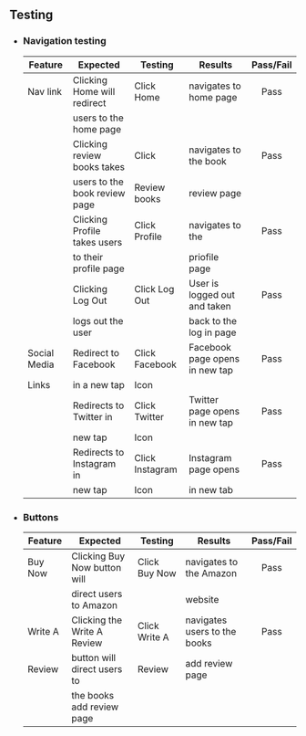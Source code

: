 ## Testing

-   ### Navigation testing


    | Feature       | Expected                      | Testing         | Results                        | Pass/Fail  |
    | ------------- | ----------------------------- | ---------       | ---------------------------    | :--------: |
    | Nav link      | Clicking Home will redirect   | Click Home      | navigates to home page         | Pass       |
    |               | users to the home page        |                 |                                |            |            
    |               | Clicking review books takes   | Click           | navigates to the book          | Pass       |
    |               | users to the book review page | Review books    | review page                    |            |
    |               | Clicking Profile takes users  | Click Profile   | navigates to the               | Pass       |
    |               | to their profile page         |                 | priofile page                  |            |
    |               | Clicking Log Out              | Click Log Out   | User is logged out and taken   | Pass       |            
    |               | logs out the user             |                 | back to the log in page        |            |
    | Social Media  | Redirect to Facebook          | Click Facebook  | Facebook page opens in new tap | Pass       |
    | Links         | in a new tap                  | Icon            |                                |            |
    |               | Redirects to Twitter in       | Click Twitter   | Twitter page opens in new tap  | Pass       |
    |               | new tap                       | Icon            |                                |            |
    |               | Redirects to Instagram in     | Click Instagram | Instagram page opens           | Pass       |
    |               | new tap                       | Icon            | in new tab                     |            |


-   ### Buttons

    | Feature       | Expected                      | Testing         | Results                        | Pass/Fail  |
    | ------------- | ----------------------------- | ---------       | ---------------------------    | :--------: |
    | Buy Now       | Clicking Buy Now button will  | Click Buy Now   | navigates to the Amazon        | Pass       |
    |               | direct users to Amazon        |                 | website                        |            |
    | Write A       | Clicking the Write A Review   | Click Write A   | navigates users to the books   | Pass       |
    | Review        | button will direct users to   | Review          | add review page                |            |
    |               | the books add review page     |                 |                                |            |




 